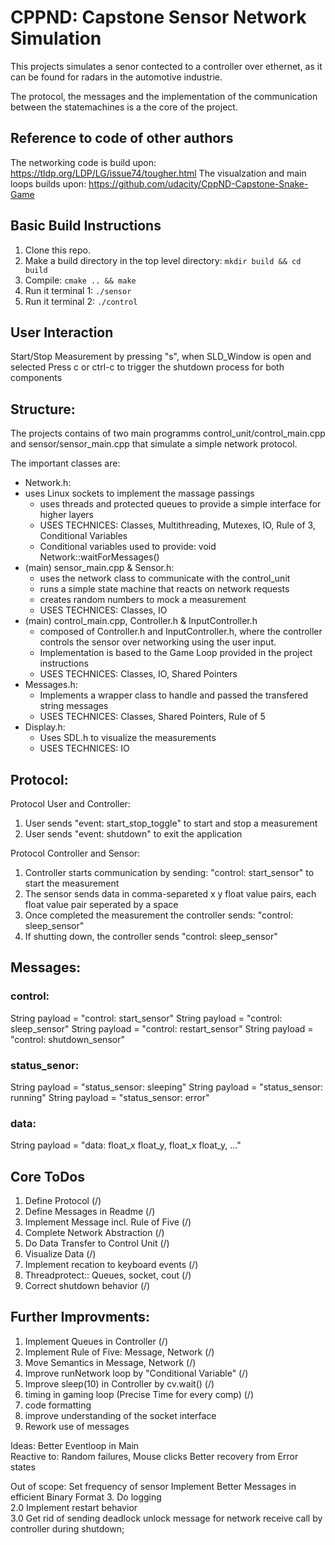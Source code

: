 # CPPND: Capstone Sensor Network Simulation

This projects simulates a senor contected to a controller over ethernet, as it can be found for radars in the automotive industrie.

The protocol, the messages and the implementation of the communication between the statemachines is a the core of the project.


## Reference to code of other authors
The networking code is build upon: https://tldp.org/LDP/LG/issue74/tougher.html
The visualzation and main loops builds upon: https://github.com/udacity/CppND-Capstone-Snake-Game

## Basic Build Instructions

1. Clone this repo.
2. Make a build directory in the top level directory: `mkdir build && cd build`
3. Compile: `cmake .. && make`
4. Run it terminal 1: `./sensor`
5. Run it terminal 2: `./control`

## User Interaction

Start/Stop Measurement by pressing "s", when SLD_Window is open and selected
Press c or ctrl-c to trigger the shutdown process for both components

## Structure:

The projects contains of two main programms control_unit/control_main.cpp and sensor/sensor_main.cpp that simulate a simple network protocol.

The important classes are:
- Network.h: 
- uses Linux sockets to implement the massage passings
    - uses threads and protected queues to provide a simple interface for higher layers
    - USES TECHNICES: Classes, Multithreading, Mutexes, IO, Rule of 3, Conditional Variables
    - Conditional variables used to provide: void Network::waitForMessages()
- (main) sensor_main.cpp & Sensor.h: 
    - uses the network class to communicate with the control_unit
    - runs a simple state machine that reacts on network requests
    - creates random numbers to mock a measurement
    - USES TECHNICES: Classes, IO
- (main) control_main.cpp, Controller.h & InputController.h
    - composed of Controller.h and InputController.h, where the controller controls the sensor over networking using the user input.
    - Implementation is based to the Game Loop provided in the project instructions
    - USES TECHNICES: Classes, IO, Shared Pointers
- Messages.h:
    - Implements a wrapper class to handle and passed the transfered string messages
    - USES TECHNICES: Classes, Shared Pointers, Rule of 5
- Display.h:
    - Uses SDL.h to visualize the measurements
    - USES TECHNICES: IO


## Protocol:

Protocol User and Controller:
1. User sends "event: start_stop_toggle" to start and stop a measurement
2. User sends "event: shutdown" to exit the application


Protocol Controller and Sensor:
1. Controller starts communication by sending: "control: start_sensor" to start the measurement
2. The sensor sends data in comma-separeted x y float value pairs, each float value pair seperated by a space
3. Once completed the measurement the controller sends: "control: sleep_sensor"
4. If shutting down, the controller sends "control: sleep_sensor"

## Messages:

### control:
String payload = "control: start_sensor"
String payload = "control: sleep_sensor"
String payload = "control: restart_sensor"
String payload = "control: shutdown_sensor"

### status_senor:
String payload = "status_sensor: sleeping"
String payload = "status_sensor: running"
String payload = "status_sensor: error"


### data:
String payload = "data: float_x float_y, float_x float_y, ..."


## Core ToDos
1. Define Protocol                                         (/)
2. Define Messages in Readme                               (/)
3. Implement Message incl. Rule of Five                    (/)
4. Complete Network Abstraction                            (/) 
5. Do Data Transfer to Control Unit                        (/)
6. Visualize Data                                          (/)
7. Implement recation to keyboard events                   (/)
8. Threadprotect:: Queues, socket, cout                    (/)
9. Correct shutdown behavior                               (/)
     
## Further Improvments:
1. Implement Queues in Controller                              (/)
2. Implement Rule of Five: Message, Network                    (/)
3. Move Semantics in Message, Network                          (/)
4. Improve runNetwork loop by "Conditional Variable"           (/)
5. Improve sleep(10) in Controller by cv.wait()                (/)            
6. timing in gaming loop (Precise Time for every comp)         (/)
7. code formatting                  
8. improve understanding of the socket interface 
9. Rework use of messages




Ideas:
Better Eventloop in Main                                           
Reactive to: Random failures, Mouse clicks
Better recovery from Error states


Out of scope:
Set frequency of sensor 
Implement Better Messages in efficient Binary Format 
3. Do logging  
2.0 Implement restart behavior  
3.0 Get rid of sending deadlock unlock message for network receive call by controller during shutdown;  

